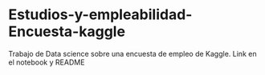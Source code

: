 # Estudios-y-empleabilidad-Encuesta-kaggle
Trabajo de Data science sobre una encuesta de empleo de Kaggle. Link en el notebook y README
